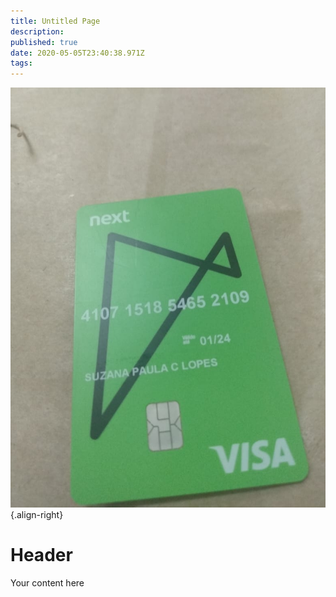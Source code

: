 ```yaml
---
title: Untitled Page
description: 
published: true
date: 2020-05-05T23:40:38.971Z
tags: 
---
```


![whatsapp_image_2020-05-04_at_6.09.49_pm.jpeg](/imagens/whatsapp_image_2020-05-04_at_6.09.49_pm.jpeg){.align-right}


# Header
Your content here